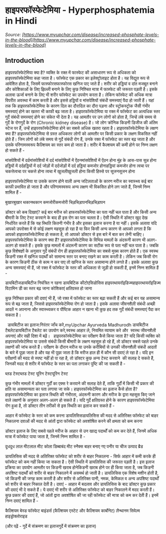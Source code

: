 # हाइपरफॉस्फेटेमिया - Hyperphosphatemia in Hindi
_Source: [https://www.myupchar.com/disease/increased-phosphate-levels-in-the-blood](https://www.myupchar.com/disease/increased-phosphate-levels-in-the-blood)_

## Introduction
हाइपरफॉस्फेटेमिया क्या है?
व्यक्ति के रक्त में फास्फेट की असाधारण रूप से अधिकता को हाइपरफॉस्फेटेमिया कहा जाता है। फॉस्फेट एक प्रकार का इलेक्ट्रोलाइट होता है। यह विद्युत रूप से आवेशित होता है, जिसमें फास्फोरसफास्फोरस खनिज पाए जाते हैं।
शरीर को हड्डियां व दांत मजबूत बनाने और कोशिकाओं के लिए झिल्ली बनाने के लिए कुछ निश्चित मात्रा में फास्फेट की जरूरत पड़ती है। इसके अलावा ऊर्जा बनाने के लिए भी शरीर फॉस्फेट का उपयोग करता है। लेकिन फॉस्फेट की अधिक मात्रा विपरीत अवस्था में काम करती है और इससे हड्डियों व मांसपेशियों संबंधी समस्याएं पैदा हो जाती हैं। यहां तक कि हाइपरफॉस्फेटेमिया के कारण दिल का दौरादिल का दौरा पड़ना और स्ट्रोकस्ट्रोक जैसी गंभीर समस्याएं होने का खतरा भी काफी बढ़ जाता है।
हाइपरफॉस्फेटेमिया या रक्त में फॉस्फेट का अत्यधिक स्तर गुर्दे संबंधी समस्याएं होने का संकेत भी देता है। यह आमतौर पर उन लोगों को होता है, जिन्हें लंबे समय से गुर्दे के रोगगुर्दे के रोग (Chronic kidney disease) है। जो लोग क्रोनिक किडनी डिजीज की अंतिम स्टेज पर हैं, उन्हें हाइपरफॉस्फेटेमिया होने का सबसे अधिक खतरा रहता है।
हाइपरफॉस्फेटेमिया के लक्षण क्या हैं?
हाइपरफॉस्फेटेमिया से ग्रस्त अधिकतर लोगों को आमतौर पर किसी प्रकार के लक्षण विकसित नहीं होते हैं। जिन लोगों को लंबे समय से गुर्दे संबंधी रोग हैं, उनके रक्त में फॉस्फेट का स्तर बढ़ जाता है और उसके परिणामस्वरूप कैल्शियम का स्तर कम हो जाता है। शरीर में कैल्शयम की कमी होने पर निम्न लक्षण हो सकते हैं -

मांसपेशियों में दर्दमांसपेशियों में दर्द
मांसपेशियों में ऐंठनमांसपेशियों में ऐंठन होना
मुंह के आस-पास सुन्न होना
हड्डियों में दर्दहड्डियों में दर्द
जोड़ों में दर्दजोड़ों में दर्द
हड्डियां कमजोर होनाहड्डियां कमजोर होना
त्वचा पर चकत्तेत्वचा पर चकत्ते होना
त्वचा में खुजलीखुजली होना
किसी हिस्से पर सूजनसूजन होना

हाइपरफॉस्फेटेमिया या उसके कारण होने वाली अन्य जटिलताओं के कारण मरीज का स्वास्थ्य कई बार काफी प्रभावित हो जाता है और परिणामस्वरूप अन्य लक्षण भी विकसित होने लग जाते हैं, जिनमें निम्न शामिल हैं -

बुखारबुखार
थकानथकान
कमजोरीकमजोरी
चिड़चिड़ापनचिड़चिड़ापन

डॉक्टर को कब दिखाएं?
कई बार मरीज को हाफरफॉस्फेटेमिया का पता नहीं चल पाता है और किसी अन्य बीमारी के लिए टेस्ट करवाने के बाद ही इस रोग का पता चलता है। ऐसी स्थिति में डॉक्टर खुद देख निर्धारित करते हैं कि यह स्थिति कितनी गंभीर है और इसका इलाज करना है या नहीं। इसके अलावा यदि आपको उपरोक्त में से कोई लक्षण महसूस हो रहा है या फिर किसी अन्य कारण से आपको लगता है कि आपको हाइपरफॉस्फेटेमिया हो सकता है, तो आपको डॉक्टर से इस बारे में बात कर लेनी चाहिए।
हाइपरफॉस्फेटेमिया के कारण क्या हैं?
हाइपरफॉस्फेटेमिया के विभिन्न मामलों के अंदरूनी कारण भी अलग-अलग हो सकते हैं। इसके कुछ मामलों में अंदरूनी कारण का सटीक रूप से पता नहीं चल पाता है। जबकि कुछ विशेषज्ञों के अनुसार गुर्दे संबंधी रोग ही हाइपरफॉस्फेटेमिया का सबसे मुख्य कारण होते हैं।
एक स्वस्थ किडनी रक्त में खनिज पदार्थों को सामान्य स्तर पर बनाए रखने का काम करती है। लेकिन जब किसी रोग के कारण किडनी ठीक से काम न कर पाए तो खनिज के स्तर असामान्य होने लगते हैं। इसके अलावा कुछ अन्य समस्याएं भी हैं, जो रक्त में फॉस्फेट के स्तर की अधिकता से जुड़ी हो सकती हैं, इनमें निम्न शामिल हैं -

डायबिटीजडायबिटीज नियंत्रित न रहना
डायबिटिक कीटोएसिडोसिस
हाइपरथायरॉइडिज्महाइपरथायरॉइडिज्म
विटामिन डी का स्तर बढ़ जाना
कोशिकाएं क्षतिग्रस्त हो जाना

कुछ निश्चित प्रकार की दवाएं भी हैं, जो रक्त में फॉस्फेट का स्तर बढ़ा सकती हैं और कई बार यह असामान्य रूप से बढ़ जाता है, जिससे हाइपरफॉस्फेटेमिया रोग हो जाता है। इसके अलावा जीवनशैली संबंधी अच्छी आदतें न अपनाना और स्वास्थ्यकर व पौष्टिक आहार न खाना भी कुछ हद तक गुर्दे संबंधी समस्याएं पैदा कर सकता है।
 
डायबिटीज का इलाज:निरंतर जाँच करे,myUpchar Ayurveda Madhurodh डायबिटीज टैबलेटडायबिटीज टैबलेट का उपयोग करे,स्वस्थ आहार ले, नियमित व्यायाम करे और  स्वस्थ जीवनशैली अपनाएं और सही दिशा में बढ़ें।
 
हाइपरफॉस्फेटेमिया का परीक्षण कैसे किया जाता है?
यदि किसी व्यक्ति को हाइपरफॉस्फेटेमिया या उससे संबंधी किसी बीमारी के लक्षण महसूस हो रहे हैं, तो डॉक्टर सबसे पहले उनके लक्षणों की जांच करते हैं। परीक्षण के दौरान मरीज या उनके करीबियों से उनकी जीवनशैली संबंधी आदतों के बारे में पूछा जाता है और यह भी पूछा जाता है कि मरीज हाल ही में कौन सी दवाएं ले रहा है।
यदि इन परीक्षणों की मदद से स्पष्ट नहीं हो पा रहा है, तो डॉक्टर कुछ अन्य टेस्ट करवाने  की सलाह दे सकते हैं, जिनकी मदद से शरीर में फॉस्फेट के स्तर का पता लगाकर पुष्टि की जा सकती है -

ब्लड टेस्टब्लड टेस्ट
यूरिन टेस्टयूरिन टेस्ट

कुछ गंभीर मामलों में डॉक्टर गुर्दों का एक्स रे करवाने की सलाह देते हैं, ताकि गुर्दों में किसी भी प्रकार की क्षति या असामान्यता का पता लगाया जा सके।
हाइपरफॉस्फेटेमिया का इलाज कैसे होता है?
हाइपरफॉस्फेटेमिया का इलाज स्थिति की गंभीरता, अंदरूनी कारण और मरीज के द्वारा महसूस किए जाने वाले लक्षणों के अनुसार अलग-अलग हो सकते हैं। यदि गुर्दे क्षतिग्रस्त होने के कारण हाइपरफॉस्फेटेमिया रोग हुआ है, तो डॉक्टर तीन तरीकों से इस स्थिति का इलाज कर सकते हैं -

आहार में फॉस्फेट के स्तर को कम करना
डायलिसिसडायलिसिस की मदद से अतिरिक्त फॉस्फेट को बाहर निकालना
दवाओं की मदद से आंतों द्वारा फॉस्फेट को अवशोषित करने की क्षमता को कम करना

डॉक्टर इलाज के लिए सबसे पहले मरीज के आहार से उन खाद्य पदार्थों को कम कर देते हैं, जिनमें अधिक मात्रा में फॉस्फेट पाया जाता है, जिनमें निम्न शामिल है -

दूधदूध
लाल मीटलाल मीट
कोला
डिब्बाबंद मीट
स्नैक्स
बाहर बनाए गए पनीर या चीज उत्पाद
ब्रैड

डायलिसिस की मदद से अतिरिक्त फॉस्फेट को शरीर से बाहर निकालना -
सिर्फ आहार में कमी करके ही फॉस्फेट को कम नहीं किया जा सकता है। ऐसी स्थिति में डायलिसिस की जरूरत पड़ती है। इस इलाज प्रक्रिया का उपयोग आमतौर पर किडनी खराब होनेकिडनी खराब होने पर ही किया जाता है, जब किडनी अपशिष्ट पदार्थों को शरीर से बाहर निकालने में असमर्थ हो जाती है। डायलिसिस एक विशेष मशीन होती है, जो किडनी की जगह काम करती है और शरीर से अतिरिक्त पानी, नमक, केमिकल व अन्य अपशिष्ट पदार्थों को शरीर से बाहर निकाल देती है।
दवाएं -
आहार में बदलाव और डायलिसिस के बाद डॉक्टर कुछ प्रकार की दवाएं भी दे सकते हैं। ये दवाएं भी शरीर से अतिरिक्त फॉस्फेट को बाहर निकालने में मदद करती हैं। कुछ प्रकार की दवाएं हैं, जो आंतों द्वारा अवशोषित की जा रही फॉस्फेट की मात्रा को कम कर देती हैं। इनमें निम्न दवाएं शामिल हैं -

कैल्शियम बेस्ड फॉस्फेट बाइंडर्स (कैल्शियम एस्टेट और कैल्शियम कार्बोनेट)
लैन्थानम
सिवेल्म  हाइड्रोक्लोराइड

(और पढ़ें - गुर्दे में संक्रमण का इलाजगुर्दे में संक्रमण का इलाज)

